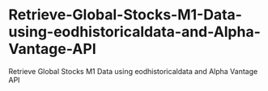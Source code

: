 # Retrieve-Global-Stocks-M1-Data-using-eodhistoricaldata-and-Alpha-Vantage-API
Retrieve Global Stocks M1 Data using eodhistoricaldata and Alpha Vantage API
